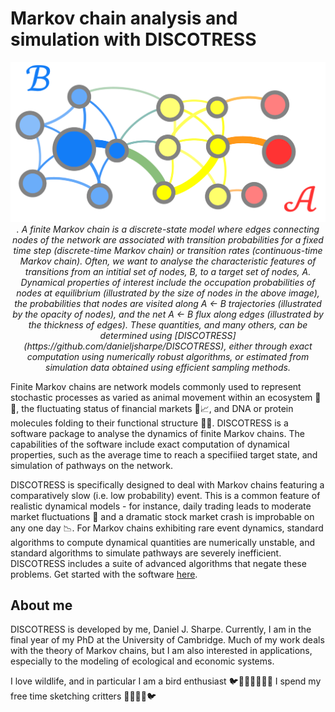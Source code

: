 # Markov chain analysis and simulation with DISCOTRESS

<!-- ![Getting from B to A in a Markov chain](discotress_network_annotated.png) -->

<!-- <img_src = "https://raw.githubusercontent.com/danieljsharpe/danieljsharpe/master/discotress_network_annotated.png" alt="Markov chain"> -->

<!-- ![Getting from B to A in a Markov chain](https://github.com/danieljsharpe/danieljsharpe/blob/master/discotress_network_annotated.png?raw=true) -->

<p align="center">
  <img src="https://github.com/danieljsharpe/danieljsharpe/blob/master/discotress_network_annotated.png">
  <i>. A finite Markov chain is a discrete-state model where edges connecting nodes of the network are associated with transition probabilities for a fixed time step (discrete-time Markov chain) or transition rates (continuous-time Markov chain). Often, we want to analyse the characteristic features of transitions from an intitial set of nodes, B, to a target set of nodes, A. Dynamical properties of interest include the occupation probabilities of nodes at equilibrium (illustrated by the size of nodes in the above image), the probabilities that nodes are visited along A &#8592 B trajectories (illustrated by the opacity of nodes), and the net A &#8592 B flux along edges (illustrated by the thickness of edges). These quantities, and many others, can be determined using [DISCOTRESS](https://github.com/danieljsharpe/DISCOTRESS), either through exact computation using numerically robust algorithms, or estimated from simulation data obtained using efficient sampling methods.</i><br>
</p>

Finite Markov chains are network models commonly used to represent stochastic processes as varied as animal movement within an ecosystem 🦜🌴, the fluctuating status of financial markets 💸📈, and DNA or protein molecules folding to their functional structure 🧬🦠. DISCOTRESS is a software package to analyse the dynamics of finite Markov chains. The capabilities of the software include exact computation of dynamical properties, such as the average time to reach a specifiied target state, and simulation of pathways on the network.

DISCOTRESS is specifically designed to deal with Markov chains featuring a comparatively slow (i.e. low probability) event. This is a common feature of realistic dynamical models - for instance, daily trading leads to moderate market fluctuations 💱 and a dramatic stock market crash is improbable on any one day 📉. For Markov chains exhibiting rare event dynamics, standard algorithms to compute dynamical quantities are numerically unstable, and standard algorithms to simulate pathways are severely inefficient. DISCOTRESS includes a suite of advanced algorithms that negate these problems. Get started with the software [here](https://github.com/danieljsharpe/DISCOTRESS).

## About me

DISCOTRESS is developed by me, Daniel J. Sharpe. Currently, I am in the final year of my PhD at the University of Cambridge. Much of my work deals with the theory of Markov chains, but I am also interested in applications, especially to the modeling of ecological and economic systems.

I love wildlife, and in particular I am a bird enthusiast 🐦🦢🦚🦅🦉🦩🦜 I spend my free time sketching critters 🦌🐍🐠🦨🐦

<!--
**danieljsharpe/danieljsharpe** is a ✨ _special_ ✨ repository because its `README.md` (this file) appears on your GitHub profile.

Here are some ideas to get you started:

- 🔭 I’m currently working on ...
- 🌱 I’m currently learning ...
- 👯 I’m looking to collaborate on ...
- 🤔 I’m looking for help with ...
- 💬 Ask me about ...
- 📫 How to reach me: ...
- 😄 Pronouns: ...
- ⚡ Fun fact: ...
-->
